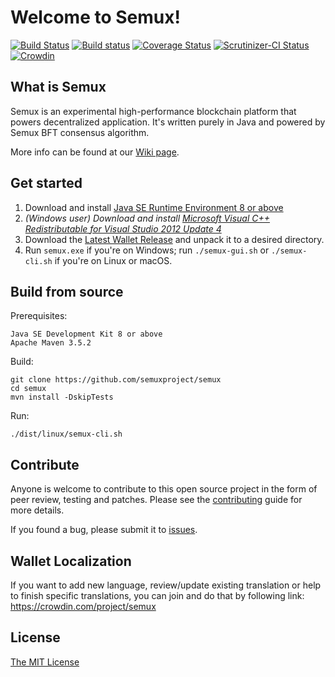 # Welcome to Semux!

[![Build Status](https://travis-ci.org/semuxproject/semux.svg?branch=develop)](https://travis-ci.org/semuxproject/semux)
[![Build status](https://ci.appveyor.com/api/projects/status/y0kgfqch4u79er1k?svg=true)](https://ci.appveyor.com/project/semux/semux)
[![Coverage Status](https://coveralls.io/repos/github/semuxproject/semux/badge.svg?branch=develop)](https://coveralls.io/github/semuxproject/semux)
[![Scrutinizer-CI Status](https://scrutinizer-ci.com/g/semuxproject/semux/badges/quality-score.png?b=develop)](https://scrutinizer-ci.com/g/semuxproject/semux/)
[![Crowdin](https://d322cqt584bo4o.cloudfront.net/semux/localized.svg)](https://crowdin.com/project/semux)


## What is Semux

Semux is an experimental high-performance blockchain platform that powers decentralized application. It's written purely in Java and powered by Semux BFT consensus algorithm.

More info can be found at our [Wiki page](https://github.com/semuxproject/semux/wiki).


## Get started

1. Download and install [Java SE Runtime Environment 8 or above](http://www.oracle.com/technetwork/java/javase/downloads/jre8-downloads-2133155.html)
2. *(Windows user) Download and install [Microsoft Visual C++ Redistributable for Visual Studio 2012 Update 4](https://www.microsoft.com/en-us/download/details.aspx?id=30679)*
3. Download the [Latest Wallet Release](https://github.com/semuxproject/semux/releases) and unpack it to a desired directory.
4. Run ``semux.exe`` if you're on Windows; run ``./semux-gui.sh`` or ``./semux-cli.sh`` if you're on Linux or macOS.


## Build from source

Prerequisites:
```
Java SE Development Kit 8 or above
Apache Maven 3.5.2
```

Build:
```
git clone https://github.com/semuxproject/semux
cd semux
mvn install -DskipTests
```

Run:
```
./dist/linux/semux-cli.sh
```

## Contribute

Anyone is welcome to contribute to this open source project in the form of peer review, testing and patches. Please see the [contributing](./.github/contributing.md) guide for more details.

If you found a bug, please submit it to [issues](https://github.com/semuxproject/semux/issues).


## Wallet Localization

If you want to add new language, review/update existing translation or help to finish specific translations, you can join and do that by following link:
https://crowdin.com/project/semux


## License

[The MIT License](./LICENSE)
